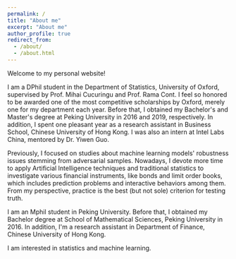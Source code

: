 ```yaml
---
permalink: /
title: "About me"
excerpt: "About me"
author_profile: true
redirect_from: 
  - /about/
  - /about.html
---
```


Welcome to my personal website! 

I am a DPhil student in the Department of Statistics, University of Oxford, supervised by Prof. Mihai Cucuringu and Prof. Rama Cont. I feel so honored to be awarded one of the most competitive scholarships by Oxford, merely one for my department each year. Before that, I obtained my Bachelor's and Master's degree at Peking University in 2016 and 2019, respectively. In addition, I spent one pleasant year as a research assistant in Business School, Chinese University of Hong Kong. I was also an intern at Intel Labs China, mentored by Dr. Yiwen Guo. 



Previously, I focused on studies about machine learning models' robustness issues stemming from adversarial samples. Nowadays, I devote more time to apply Artificial Intelligence techniques and traditional statistics to investigate various financial instruments, like bonds and limit order books, which includes prediction problems and interactive behaviors among them. From my perspective, practice is the best (but not sole) criterion for testing truth.

I am an Mphil student in Peking University. Before that, I obtained my Bachelor degree at School of Mathematical Sciences, Peking University in 2016. In addition, I'm a research assistant in Department of Finance, Chinese University of Hong Kong.  

I am interested in statistics and machine learning.